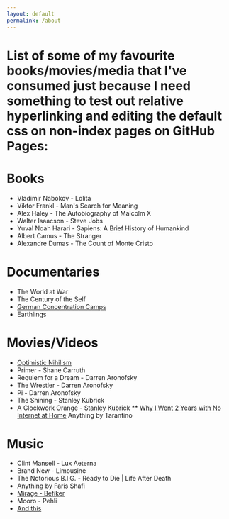```yaml
---
layout: default
permalink: /about
---
```


# List of some of my favourite books/movies/media that I've consumed just because I need something to test out relative hyperlinking and editing the default css on non-index pages on GitHub Pages:

# Books
* Vladimir Nabokov - Lolita
* Viktor Frankl - Man's Search for Meaning 
* Alex Haley - The Autobiography of Malcolm X
* Walter Isaacson - Steve Jobs 
* Yuval Noah Harari - Sapiens: A Brief History of Humankind
* Albert Camus - The Stranger 
* Alexandre Dumas - The Count of Monte Cristo


# Documentaries
* The World at War
* The Century of the Self
* [German Concentration Camps](https://www.youtube.com/watch?v=O5jeQ8ohtyo)
* Earthlings

# Movies/Videos
* [Optimistic Nihilism](https://www.youtube.com/watch?v=R-sYDf0YGv4)
* Primer - Shane Carruth
* Requiem for a Dream - Darren Aronofsky
* The Wrestler - Darren Aronofsky
* Pi - Darren Aronofsky
* The Shining - Stanley Kubrick
* A Clockwork Orange - Stanley Kubrick
** [Why I Went 2 Years with No Internet at Home](https://www.youtube.com/watch?v=kiMcX3Fa2Us)
 Anything by Tarantino

# Music
* Clint Mansell - Lux Aeterna
* Brand New - Limousine
* The Notorious B.I.G. - Ready to Die \| Life After Death
* Anything by Faris Shafi
* [Mirage - Befiker](https://www.youtube.com/watch?v=x6F2AaCu55M)
* Mooro - Pehli
* [And this](https://www.youtube.com/watch?v=KL--RrbjrF0)

